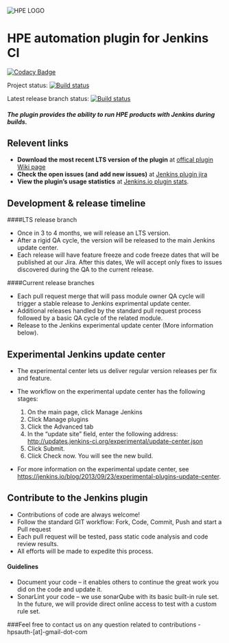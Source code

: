 ![HPE LOGO](https://upload.wikimedia.org/wikipedia/commons/thumb/4/46/Hewlett_Packard_Enterprise_logo.svg/200px-Hewlett_Packard_Enterprise_logo.svg.png)

# HPE automation plugin for Jenkins CI                        

[![Codacy Badge](https://api.codacy.com/project/badge/Grade/8ec4415bffe94fda8ae40415388c063e)](https://www.codacy.com/app/HPEbot/hp-application-automation-tools-plugin?utm_source=github.com&utm_medium=referral&utm_content=hpsa/hp-application-automation-tools-plugin&utm_campaign=badger)

Project status:
[![Build status](https://ci.appveyor.com/api/projects/status/gqd0x8ov1ebqjjcu?svg=true)](https://ci.appveyor.com/project/HPEbot/hp-application-automation-tools-plugin)

Latest release branch status:
[![Build status](https://ci.appveyor.com/api/projects/status/gqd0x8ov1ebqjjcu/branch/latest?svg=true)](https://ci.appveyor.com/project/HPEbot/hp-application-automation-tools-plugin/branch/latest)


##### The plugin provides the ability to run HPE products with Jenkins during builds.

## Relevent links
-	**Download the most recent LTS version of the plugin** at [offical plugin Wiki page](https://wiki.jenkins-ci.org/display/JENKINS/HP+Application+Automation+Tools)
-	**Check the open issues (and add new issues)** at [Jenkins plugin jira](https://issues.jenkins-ci.org/issues/?jql=project%20%3D%20JENKINS%20AND%20component%20%3D%20hp-application-automation-tools-plugin)
-	**View the plugin’s usage statistics** at [Jenkins.io plugin stats](http://stats.jenkins.io/plugin-installation-trend/hp-application-automation-tools-plugin.stats.json).

## Development & release timeline 
####LTS release branch
- Once in 3 to 4 months, we will release an LTS version.
- After a rigid QA cycle, the version will be released to the main Jenkins update center.
- Each release will have feature freeze and code freeze dates that will be published at our Jira. After this dates, We will accept only fixes to issues discovered during the QA to the current release.

####Current release branches
-	Each pull request merge that will pass module owner QA cycle will trigger a stable release to Jenkins exprimental update center.
- Additional releases handled by the standard pull request process followed by a basic QA cycle of the related module.
-	Release to the Jenkins experimental update center (More information below).
  
## Experimental Jenkins update center
- The experimental center lets us deliver regular version releases per fix and feature.
- The workflow on the experimental update center has the following stages:
	1. On the main page, click Manage Jenkins
	2. Click Manage plugins
	3. Click the Advanced tab
	4. In the “update site” field, enter the following address: http://updates.jenkins-ci.org/experimental/update-center.json
  5. Click Submit.
  6. Click Check now. You will see the new build.
	
- For more information on the experimental update center, see https://jenkins.io/blog/2013/09/23/experimental-plugins-update-center.

## Contribute to the Jenkins plugin
- Contributions of code are always welcome!
- Follow the standard GIT workflow: Fork, Code, Commit, Push and start a Pull request
- Each pull request will be tested, pass static code analysis and code review results.
- All efforts will be made to expedite this process.

#### Guidelines
- Document your code – it enables others to continue the great work you did on the code and update it.
- SonarLint your code – we use sonarQube with its basic built-in rule set. In the future, we will provide direct online access to test with a custom rule set.

###Feel free to contact us on any question related to contributions - hpsauth-[at]-gmail-dot-com



